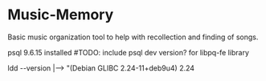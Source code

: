 # Music-Memory
Basic music organization tool to help with recollection and finding of songs.

psql 9.6.15 installed
#TODO: include psql dev version? for libpq-fe library

ldd --version
  |--> "(Debian GLIBC 2.24-11+deb9u4) 2.24

